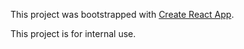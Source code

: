 This project was bootstrapped with [Create React App](https://github.com/facebook/create-react-app).

This project is for internal use.